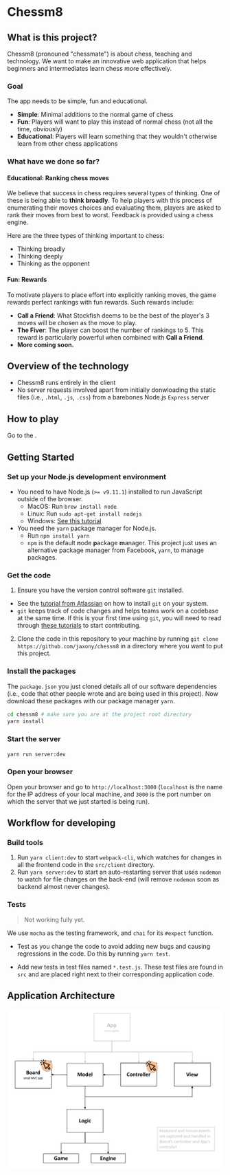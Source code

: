 # Chessm8

## What is this project?

Chessm8 (pronouned "chessmate") is about chess, teaching and technology. We want to make an innovative web application that helps beginners and intermediates learn chess more effectively.

### Goal

The app needs to be simple, fun and educational.

* **Simple**: Minimal additions to the normal game of chess
* **Fun**: Players will want to play this instead of normal chess (not all the time, obviously)
* **Educational**: Players will learn something that they wouldn't otherwise learn from other chess applications

### What have we done so far?

#### Educational: Ranking chess moves

We believe that success in chess requires several types of thinking. One of these is being able to **think broadly**. To help players with this process of enumerating their moves choices and evaluating them, players are asked to rank their moves from best to worst. Feedback is provided using a chess engine.

Here are the three types of thinking important to chess:

* Thinking broadly
* Thinking deeply
* Thinking as the opponent

#### Fun: Rewards

To motivate players to place effort into explicitly ranking moves, the game rewards perfect rankings with fun rewards. Such rewards include:

* **Call a Friend**: What Stockfish deems to be the best of the player's 3 moves will be chosen as the move to play.
* **The Fiver**: The player can boost the number of rankings to 5. This reward is particularly powerful when combined with **Call a Friend**.
* **More coming soon.**

## Overview of the technology

* Chessm8 runs entirely in the client
* No server requests involved apart from initially donwloading the static files (i.e., `.html`, `.js`, `.css`) from a barebones Node.js `Express` server

## How to play

Go to the <website>.

## Getting Started

### Set up your Node.js development environment

* You need to have Node.js (`>= v9.11.1`) installed to run JavaScript outside of the browser.
  * MacOS: Run `brew install node`
  * Linux: Run `sudo apt-get install nodejs`
  * Windows: [See this tutorial](http://blog.teamtreehouse.com/install-node-js-npm-windows)
* You need the `yarn` package manager for Node.js.
  * Run `npm install yarn`
  * `npm` is the default **n**ode **p**ackage **m**anager. This project just uses an alternative package manager from Facebook, `yarn`, to manage packages.

### Get the code

1.  Ensure you have the version control software `git` installed.

* See the [tutorial from Atlassian](https://www.atlassian.com/git/tutorials/install-git) on how to install `git` on your system.
* `git` keeps track of code changes and helps teams work on a codebase at the same time. If this is your first time using `git`, you will need to read through [these tutorials](https://www.atlassian.com/git/tutorials/what-is-version-control) to start contributing.

2.  Clone the code in this repository to your machine by running `git clone https://github.com/jaxony/chessm8` in a directory where you want to put this project.

### Install the packages

The `package.json` you just cloned details all of our software dependencies (i.e., code that other people wrote and are being used in this project). Now download these packages with our package manager `yarn`.

```bash
cd chessm8 # make sure you are at the project root directory
yarn install
```

### Start the server

```bash
yarn run server:dev
```

### Open your browser

Open your browser and go to `http://localhost:3000` (`localhost` is the name for the IP address of your local machine, and `3000` is the port number on which the server that we just started is being run).

## Workflow for developing

### Build tools

1.  Run `yarn client:dev` to start `webpack-cli`, which watches for changes in all the frontend code in the `src/client` directory.
2.  Run `yarn server:dev` to start an auto-restarting server that uses `nodemon` to watch for file changes on the back-end (will remove `nodemon` soon as backend almost never changes).

### Tests

> Not working fully yet.

We use `mocha` as the testing framework, and `chai` for its `#expect` function.

* Test as you change the code to avoid adding new bugs and causing regressions in the code. Do this by running `yarn test`.

* Add new tests in test files named `*.test.js`. These test files are found in `src` and are placed right next to their corresponding application code.

## Application Architecture

![](./docs/diagrams/architecture.png)
